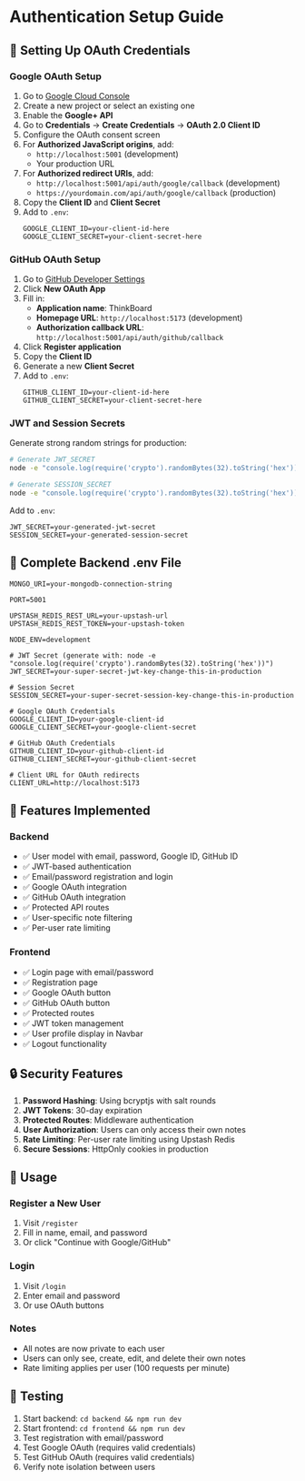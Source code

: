 # Authentication Setup Guide

## 🔐 Setting Up OAuth Credentials

### Google OAuth Setup

1. Go to [Google Cloud Console](https://console.cloud.google.com/)
2. Create a new project or select an existing one
3. Enable the **Google+ API**
4. Go to **Credentials** → **Create Credentials** → **OAuth 2.0 Client ID**
5. Configure the OAuth consent screen
6. For **Authorized JavaScript origins**, add:
   - `http://localhost:5001` (development)
   - Your production URL
7. For **Authorized redirect URIs**, add:
   - `http://localhost:5001/api/auth/google/callback` (development)
   - `https://yourdomain.com/api/auth/google/callback` (production)
8. Copy the **Client ID** and **Client Secret**
9. Add to `.env`:
   ```
   GOOGLE_CLIENT_ID=your-client-id-here
   GOOGLE_CLIENT_SECRET=your-client-secret-here
   ```

### GitHub OAuth Setup

1. Go to [GitHub Developer Settings](https://github.com/settings/developers)
2. Click **New OAuth App**
3. Fill in:
   - **Application name**: ThinkBoard
   - **Homepage URL**: `http://localhost:5173` (development)
   - **Authorization callback URL**: `http://localhost:5001/api/auth/github/callback`
4. Click **Register application**
5. Copy the **Client ID**
6. Generate a new **Client Secret**
7. Add to `.env`:
   ```
   GITHUB_CLIENT_ID=your-client-id-here
   GITHUB_CLIENT_SECRET=your-client-secret-here
   ```

### JWT and Session Secrets

Generate strong random strings for production:

```bash
# Generate JWT_SECRET
node -e "console.log(require('crypto').randomBytes(32).toString('hex'))"

# Generate SESSION_SECRET
node -e "console.log(require('crypto').randomBytes(32).toString('hex'))"
```

Add to `.env`:
```
JWT_SECRET=your-generated-jwt-secret
SESSION_SECRET=your-generated-session-secret
```

## 🚀 Complete Backend .env File

```env
MONGO_URI=your-mongodb-connection-string

PORT=5001

UPSTASH_REDIS_REST_URL=your-upstash-url
UPSTASH_REDIS_REST_TOKEN=your-upstash-token

NODE_ENV=development

# JWT Secret (generate with: node -e "console.log(require('crypto').randomBytes(32).toString('hex'))")
JWT_SECRET=your-super-secret-jwt-key-change-this-in-production

# Session Secret
SESSION_SECRET=your-super-secret-session-key-change-this-in-production

# Google OAuth Credentials
GOOGLE_CLIENT_ID=your-google-client-id
GOOGLE_CLIENT_SECRET=your-google-client-secret

# GitHub OAuth Credentials
GITHUB_CLIENT_ID=your-github-client-id
GITHUB_CLIENT_SECRET=your-github-client-secret

# Client URL for OAuth redirects
CLIENT_URL=http://localhost:5173
```

## 📝 Features Implemented

### Backend
- ✅ User model with email, password, Google ID, GitHub ID
- ✅ JWT-based authentication
- ✅ Email/password registration and login
- ✅ Google OAuth integration
- ✅ GitHub OAuth integration
- ✅ Protected API routes
- ✅ User-specific note filtering
- ✅ Per-user rate limiting

### Frontend
- ✅ Login page with email/password
- ✅ Registration page
- ✅ Google OAuth button
- ✅ GitHub OAuth button
- ✅ Protected routes
- ✅ JWT token management
- ✅ User profile display in Navbar
- ✅ Logout functionality

## 🔒 Security Features

1. **Password Hashing**: Using bcryptjs with salt rounds
2. **JWT Tokens**: 30-day expiration
3. **Protected Routes**: Middleware authentication
4. **User Authorization**: Users can only access their own notes
5. **Rate Limiting**: Per-user rate limiting using Upstash Redis
6. **Secure Sessions**: HttpOnly cookies in production

## 🎯 Usage

### Register a New User
1. Visit `/register`
2. Fill in name, email, and password
3. Or click "Continue with Google/GitHub"

### Login
1. Visit `/login`
2. Enter email and password
3. Or use OAuth buttons

### Notes
- All notes are now private to each user
- Users can only see, create, edit, and delete their own notes
- Rate limiting applies per user (100 requests per minute)

## 🚦 Testing

1. Start backend: `cd backend && npm run dev`
2. Start frontend: `cd frontend && npm run dev`
3. Test registration with email/password
4. Test Google OAuth (requires valid credentials)
5. Test GitHub OAuth (requires valid credentials)
6. Verify note isolation between users
